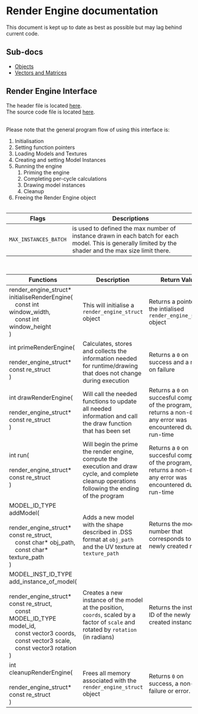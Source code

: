 # Render Engine documentation

This document is kept up to date as best as possible but may lag behind current code.

## Sub-docs
- [Objects](./objects/doc.md)
- [Vectors and Matrices](./vectors/doc.md)

## Render Engine Interface
The header file is located [here](./render_engine.h).<br>
The source code file is located [here](./render_engine.c).<br><br>

Please note that the general program flow of using this interface is:
1. Initialisation
2. Setting function pointers
3. Loading Models and Textures
4. Creating and setting Model Instances
5. Running the engine
	1. Priming the engine
	2. Completing per-cycle calculations
	3. Drawing model instances
	4. Cleanup
6. Freeing the Render Engine object
<br><br>

|Flags|Descriptions|
|-----|------------|
|`MAX_INSTANCES_BATCH`|is used to defined the max number of instance drawn in each batch for each model. This is generally limited by the shader and the max size limit there.|

<br>

|Functions|Description|Return Value|
|---------|-----------|------------|
| render_engine_struct* initialiseRenderEngine(<br>&emsp;const int window_width, <br>&emsp;const int window_height<br>) | This will initialise a `render_engine_struct` object | Returns a pointer to the intialised `render_engine_struct` object |
| int primeRenderEngine(<br>&emsp;render_engine_struct* const re_struct<br>) | Calculates, stores and collects the information needed for runtime/drawing that does not change during execution|Returns a `0` on success and a non-`0` on failure |
| int drawRenderEngine(<br>&emsp;render_engine_struct* const re_struct<br>) | Will call the needed functions to update all needed information and call the draw function that has been set | Returns a `0` on succesful completion of the program, returns a non-`0` if any error was encountered during run-time |
| int run(<br>&emsp;render_engine_struct* const re_struct<br>) | Will begin the prime the render engine, compute the execution and draw cycle, and complete cleanup operations following the ending of the program | Returns a `0` on succesful completion of the program, returns a non-`0` if any error was encountered during run-time |
| MODEL_ID_TYPE addModel(<br>&emsp;render_engine_struct* const re_struct, <br>&emsp;const char* obj_path, <br>&emsp;const char* texture_path<br>) | Adds a new model with the shape described in .DSS format at `obj_path` and the UV texture at `texture_path` | Returns the model ID number that corresponds to the newly created model | 
|MODEL_INST_ID_TYPE add_instance_of_model(<br>&emsp;render_engine_struct* const re_struct, <br>&emsp;const MODEL_ID_TYPE model_id, <br>&emsp;const vector3 coords, <br>&emsp;const vector3 scale, <br>&emsp;const vector3 rotation<br>) | Creates a new instance of the model at the position, `coords`, scaled by a factor of `scale` and rotated by `rotation` (in radians) | Returns the instance ID of the newly created instance |
| int cleanupRenderEngine(<br>&emsp;render_engine_struct* const re_struct<br>) | Frees all memory associated with the `render_engine_struct` object | Returns `0` on success, a non-`0` on failure or error. |


